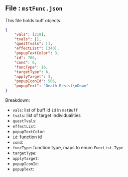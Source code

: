 ## File : `mstFunc.json`
This file holds buff objects.

```json
{
    "vals": [219],
    "tvals": [],
    "questTvals": [],
    "effectList": [340],
    "popupTextColor": 3,
    "id": 706,
    "cond": 0,
    "funcType": 16,
    "targetType": 6,
    "applyTarget": 3,
    "popupIconId": 506,
    "popupText": "Death Resist\nDown"
}
```

Breakdown:

- `vals`: list of buff id `id` in `mstBuff`
- `tvals`: list of target individualities
- `questTvals`:
- `effectList`:
- `popupTextColor`:
- `id`: function id
- `cond`:
- `funcType`: function type, maps to enum `FuncList.Type`
- `targetType`:
- `applyTarget`:
- `popupIconId`:
- `popupText`:
